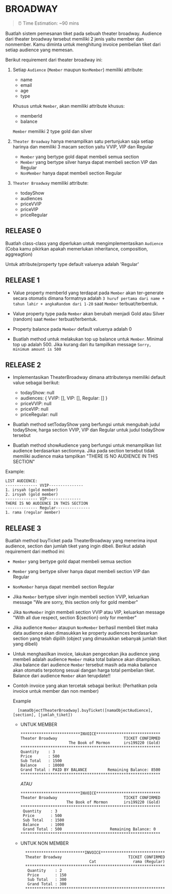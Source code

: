 # BROADWAY
> ⏰ Time Estimation: ~90 mins

Buatlah sistem pemesanan tiket pada sebuah theater broadway.
Audience dari theater broadway tersebut memiliki 2 jenis yaitu member dan nonmember.
Kamu diminta untuk menghitung invoice pembelian tiket dari setiap audience yang memesan.

Berikut requirement dari theater broadway ini:

1. Setiap `Audience` (`Member` maupun `NonMember`) memiliki attribute:
    - name
    - email
    - age
    - type

    Khusus untuk `Member`, akan memiliki attribute khusus:
      - memberId
      - balance

    `Member` memiliki 2 type gold dan silver

2. `Theater Broadway` hanya menampilkan satu pertunjukan saja setiap harinya dan memiliki
   3 macam section yaitu VVIP, VIP dan Regular

   - `Member` yang bertype gold dapat membeli semua section
   - `Member` yang bertype silver hanya dapat membeli section VIP dan Regular
   - `NonMember` hanya dapat membeli section Regular

3. `Theater Broadway` memiliki attribute:
    - todayShow
    - audiences
    - priceVVIP
    - priceVIP
    - priceRegular


## RELEASE 0
Buatlah class-class yang diperlukan untuk mengimplementasikan `Audience` (Coba kamu pikirkan apakah memerlukan inheritance, composition, aggreagtion)

Untuk attribute/property type default valuenya adalah 'Regular'

## RELEASE 1
- Value property memberId yang terdapat pada `Member` akan ter-generate secara otomatis dimana formatnya adalah `3 huruf pertama dari name + tahun lahir + angkaRandom dari 1-20`
 saat `Member` terbuat/terbentuk.

- Value property type pada `Member` akan berubah menjadi Gold atau Silver (random) saat `Member` terbuat/terbentuk.

- Property balance pada `Member` default valuenya adalah 0

- Buatlah method untuk melakukan top up balance untuk `Member`. Minimal top up adalah 500.
   Jika kurang dari itu tampilkan message `Sorry, minimum amount is 500`

## RELEASE 2
- Implementasikan TheaterBroadway dimana attributenya memiliki default value sebagai berikut:

    - todayShow: null
    - audiences: { VVIP: [], VIP: [], Regular: [] }
    - priceVVIP: null
    - priceVIP: null
    - priceRegular: null

- Buatlah method setTodayShow yang berfungsi untuk mengubah judul todayShow, harga section VVIP, VIP dan Regular untuk judul todayShow tersebut

- Buatlah method showAudience yang berfungsi untuk menampilkan list audience berdasarkan sectionnya. Jika pada section tersebut tidak memiliki audience maka tampilkan "THERE IS NO AUDIENCE IN THIS SECTION"

Example:
```
LIST AUDIENCE:
-------------- VVIP---------------
1. irsyah (gold member)
2. irsyah (gold member)
-------------- VIP---------------
THERE IS NO AUDIENCE IN THIS SECTION
-------------- Regular---------------
1. rama (regular member)
```

## RELEASE 3
Buatlah method buyTicket pada TheaterBroadway yang menerima input audience, section dan jumlah tiket yang ingin dibeli. Berikut adalah requirement dari method ini:

- `Member` yang bertype gold dapat membeli semua section

- `Member` yang bertype silver hanya dapat membeli section VIP dan Regular

- `NonMember` hanya dapat membeli section Regular

- Jika `Member` bertype silver ingin membeli section VVIP, keluarkan message "We are sorry, this section only for gold member"

- Jika `NonMember` ingin membeli section VVIP atau VIP, keluarkan message "With all due respect, section ${section} only for member"

- Jika audience `Member` ataupun `NonMember` berhasil membeli tiket maka data audience akan dimasukkan ke property audiences berdasarkan section yang telah dipilih (object yang dimasukkan sebanyak jumlah tiket yang dibeli)

- Untuk menghasilkan invoice, lakukan pengecekan jika audience yang membeli adalah audience `Member` maka total balance akan ditampilkan. Jika balance dari audience `Member` tersebut masih ada maka balance akan otomatis terpotong sesuai dangan harga total pembelian tiket. Balance dari audience `Member` akan terupdate!!

- Contoh invoice yang akan tercetak sebagai berikut: (Perhatikan pola invoice untuk member dan non member)

  Example
  ```
    [namaObjectTheaterBroadway].buyTicket([namaObjectAudience], [section], [jumlah_tiket])
  ```

  * UNTUK MEMBER
    ```
    **************************INVOICE****************************
    Theater Broadway                             TICKET CONFIRMED
                         The Book of Mormon      irs199220 (Gold)
    *************************************************************
    Quantity    : 3
    Price       : 500
    Sub Total   : 1500
    Balance     : 10000
    Grand Total : PAID BY BALANCE         Remaining Balance: 8500
    *************************************************************
    ```

    *ATAU*

    ```
    **************************INVOICE****************************
    Theater Broadway                             TICKET CONFIRMED
                        The Book of Mormon       irs199220 (Gold)
    *************************************************************
     Quantity    : 3
     Price       : 500
     Sub Total   : 1500
     Balance     : 1000
     Grand Total : 500                     Remaining Balance: 0
    *************************************************************
    ```

  * UNTUK NON MEMBER
    ```
      **************************INVOICE****************************
      Theater Broadway                             TICKET CONFIRMED
                                  Cat                rama (Regular)
      *************************************************************
       Quantity    : 2
       Price       : 150
       Sub Total   : 300
       Grand Total : 300
      *************************************************************
    ```
